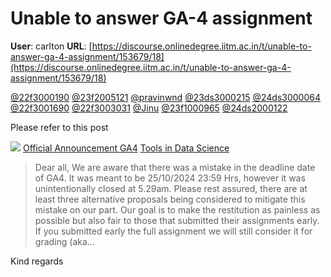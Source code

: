 # Unable to answer GA-4 assignment

**User**: carlton
**URL**: [https://discourse.onlinedegree.iitm.ac.in/t/unable-to-answer-ga-4-assignment/153679/18](https://discourse.onlinedegree.iitm.ac.in/t/unable-to-answer-ga-4-assignment/153679/18)

[@22f3000190](/u/22f3000190) [@23f2005121](/u/23f2005121) [@pravinwnd](/u/pravinwnd) [@23ds3000215](/u/23ds3000215) [@24ds3000064](/u/24ds3000064) [@22f3001690](/u/22f3001690) [@22f3003031](/u/22f3003031) [@Jinu](/u/jinu) [@23f1000965](/u/23f1000965) [@24ds2000122](/u/24ds2000122)

Please refer to this post

![](https://dub1.discourse-cdn.com/flex013/user_avatar/discourse.onlinedegree.iitm.ac.in/carlton/48/56317_2.png)
[Official Announcement GA4](https://discourse.onlinedegree.iitm.ac.in/t/official-announcement-ga4/153747) [Tools in Data Science](/c/courses/tds-kb/34)

> Dear all,
> We are aware that there was a mistake in the deadline date of GA4. It was meant to be 25/10/2024 23:59 Hrs, however it was unintentionally closed at 5.29am.
> Please rest assured, there are at least three alternative proposals being considered to mitigate this mistake on our part. Our goal is to make the restitution as painless as possible but also fair to those that submitted their assignments early. If you submitted early the full assignment we will still consider it for grading (aka…

Kind regards
